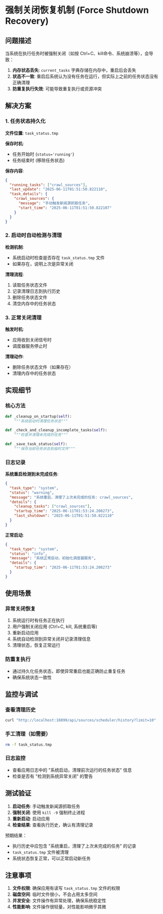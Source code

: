 # 强制关闭恢复机制 (Force Shutdown Recovery)

## 问题描述

当系统在执行任务时被强制关闭（如按 Ctrl+C、kill命令、系统崩溃等），会导致：

1. **内存状态丢失**: `current_tasks` 字典存储在内存中，重启后会丢失
2. **状态不一致**: 重启后系统认为没有任务在运行，但实际上之前的任务状态没有正确清理
3. **防重复执行失效**: 可能导致重复执行或资源冲突

## 解决方案

### 1. 任务状态持久化

**文件位置**: `task_status.tmp`

**保存时机**:
- 任务开始时 (`status='running'`)
- 任务结束时 (移除任务状态)

**保存内容**:
```json
{
  "running_tasks": ["crawl_sources"],
  "last_update": "2025-06-11T01:51:50.822110",
  "task_details": {
    "crawl_sources": {
      "message": "手动触发新闻源抓取任务",
      "start_time": "2025-06-11T01:51:50.822107"
    }
  }
}
```

### 2. 启动时自动检测与清理

**检测机制**:
- 系统启动时检查是否存在 `task_status.tmp` 文件
- 如果存在，说明上次是异常关闭

**清理流程**:
1. 读取任务状态文件
2. 记录清理日志到执行历史
3. 删除任务状态文件
4. 清空内存中的任务状态

### 3. 正常关闭清理

**触发时机**:
- 应用收到关闭信号时
- 调度器服务停止时

**清理动作**:
- 删除任务状态文件（如果存在）
- 清理内存中的任务状态

## 实现细节

### 核心方法

```python
def _cleanup_on_startup(self):
    """系统启动时清理任务状态"""
    
def _check_and_cleanup_incomplete_tasks(self):
    """检查并清理未完成的任务"""
    
def _save_task_status(self):
    """保存当前任务状态到临时文件"""
```

### 日志记录

**系统重启检测到未完成任务**:
```json
{
  "task_type": "system",
  "status": "warning",
  "message": "系统重启，清理了上次未完成的任务: crawl_sources",
  "details": {
    "cleanup_tasks": ["crawl_sources"],
    "startup_time": "2025-06-11T01:53:24.208273",
    "last_shutdown": "2025-06-11T01:51:50.822110"
  }
}
```

**正常启动**:
```json
{
  "task_type": "system",
  "status": "info",
  "message": "系统正常启动，初始化调度器服务",
  "details": {
    "startup_time": "2025-06-11T01:53:24.208273"
  }
}
```

## 使用场景

### 异常关闭恢复
1. 系统运行时有任务正在执行
2. 用户强制关闭应用 (Ctrl+C, kill, 系统重启等)
3. 重新启动应用
4. 系统自动检测到异常关闭并记录清理信息
5. 清理状态，恢复正常运行

### 防重复执行
- 通过持久化任务状态，即使异常重启也能正确防止重复任务
- 确保系统状态一致性

## 监控与调试

### 查看清理历史
```bash
curl "http://localhost:18899/api/sources/scheduler/history?limit=10"
```

### 手工清理（如需要）
```bash
rm -f task_status.tmp
```

### 日志监控
- 查看应用日志中的 "系统启动，清理前次运行的任务状态" 信息
- 检查是否有 "检测到系统异常关闭" 的警告

## 测试验证

1. **启动任务**: 手动触发新闻源抓取任务
2. **强制关闭**: 使用 `kill -9` 强制终止进程
3. **重新启动**: 启动应用
4. **检查结果**: 查看执行历史，确认有清理记录

预期结果：
- 执行历史中应包含 "系统重启，清理了上次未完成的任务" 的记录
- `task_status.tmp` 文件被清理
- 系统状态恢复正常，可以正常启动新任务

## 注意事项

1. **文件权限**: 确保应用有读写 `task_status.tmp` 文件的权限
2. **磁盘空间**: 临时文件很小，不会占用太多空间
3. **并发安全**: 文件操作有异常处理，确保系统稳定性
4. **性能影响**: 文件操作很轻量，对性能影响微乎其微 